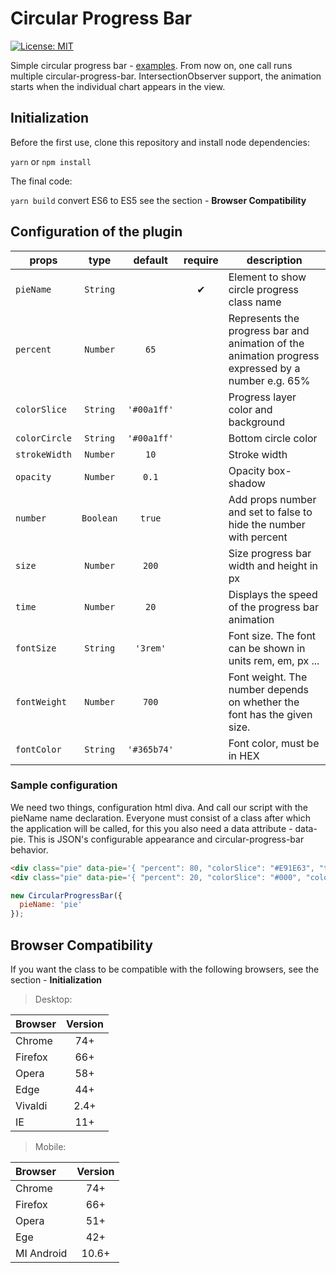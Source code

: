 # Circular Progress Bar

[![License: MIT](https://img.shields.io/badge/License-MIT-blue.svg)](https://opensource.org/licenses/MIT)

Simple circular progress bar - [examples](https://tomik23.github.io/circular-progress-bar/).
From now on, one call runs multiple circular-progress-bar.
IntersectionObserver support, the animation starts when the individual chart appears in the view.

## Initialization
Before the first use, clone this repository and install node dependencies:

```yarn``` or ```npm install```

The final code:

```yarn build``` convert ES6 to ES5 see the section - **Browser Compatibility**

## Configuration of the plugin

props | type | default | require | description
---- | :-------: | :-------: | :--------: | -----------
`pieName` | `String` |  | ✔ | Element to show circle progress class name 
`percent` | `Number` | `65` |  | Represents the progress bar and animation of the animation progress expressed by a number e.g. 65%
`colorSlice` | `String` | `'#00a1ff'` | | Progress layer color and background
`colorCircle` | `String` | `'#00a1ff'` | | Bottom circle color
`strokeWidth` | `Number` | `10` |  | Stroke width
`opacity` | `Number` | `0.1` |  | Opacity box-shadow
`number` | `Boolean` | `true` |  | Add props number and set to false to hide the number with percent
`size` | `Number` | `200` |  | Size progress bar width and height in px
`time` | `Number` | `20` |  | Displays the speed of the progress bar animation
`fontSize` | `String` | `'3rem'` |  | Font size. The font can be shown in units rem, em, px ...
`fontWeight` | `Number` | `700` |  | Font weight. The number depends on whether the font has the given size.
`fontColor` | `String` | `'#365b74'` |  | Font color, must be in HEX

### Sample configuration
We need two things, configuration html diva. And call our script with the pieName name declaration.
Everyone must consist of a class after which the application will be called, for this you also need a data attribute - data-pie. This is JSON's configurable appearance and circular-progress-bar behavior.

```html
<div class="pie" data-pie='{ "percent": 80, "colorSlice": "#E91E63", "time": 20 }'></div>
<div class="pie" data-pie='{ "percent": 20, "colorSlice": "#000", "colorCircle": "#e6e6e6", "strokeWidth": 15, "number": false }'></div>
```

```javascript
new CircularProgressBar({
  pieName: 'pie'
});
```

## Browser Compatibility

If you want the class to be compatible with the following browsers, see the section - **Initialization**

>Desktop:

| Browser | Version |
| :---- | :-------: |
| Chrome | 74+ |
| Firefox | 66+ |
| Opera | 58+ |
| Edge | 44+ |
| Vivaldi | 2.4+ |
| IE | 11+ |

>Mobile:

| Browser | Version |
| :---- | :-------: |
| Chrome | 74+ |
| Firefox | 66+ |
| Opera | 51+ |
| Ege | 42+ |
| MI Android | 10.6+ |